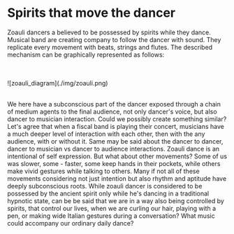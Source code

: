 # Spirits that move the dancer
Zoauli dancers a believed to be possessed by spirits while they dance. Musical band are creating company to follow the dancer with sound.
They replicate every movement with beats, strings and flutes.
The described mechanism can be graphically represented as follows:

<br>
<br>
![zoauli_diagram](./img/zoauli.png)
<br>
<br>

We here have a subconscious part of the dancer exposed through a chain of medium agents to the final audience, not only dancer's voice, but also dancer to musician interaction. Could we possibly create something similar?
Let's agree that when a fiscal band is playing their concert, musicians have a much deeper level of interaction with each other, then with the any audience, with or without it.
Same may be said about the dancer to dancer, dancer to musician vs dancer to audience interactions.
Zoauli dance is an intentional of self expression. But what about other movements? Some of us was slower, some - faster, some keep hands in their pockets, while others make vivid gestures while talking to others. 
Many if not all of these movements considering not just intention but also rhythm and aptitude have deeply subconscious roots.
While zoauli dancer is considered to be possessed by the ancient spirit only while he's dancing in a traditional hypnotic state, can be be said that we are in a way also being controlled by spirits, that control our lives, 
when we are curling our hair, playing with a pen, or making wide Italian gestures during a conversation?
What music could accompany our ordinary daily dance?
